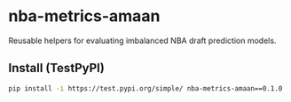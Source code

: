 # nba-metrics-amaan

Reusable helpers for evaluating imbalanced NBA draft prediction models.

## Install (TestPyPI)
```bash
pip install -i https://test.pypi.org/simple/ nba-metrics-amaan==0.1.0
